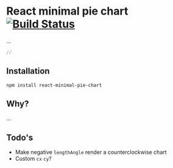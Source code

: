 # React minimal pie chart [![Build Status][ci-img]][ci]

...

[ci-img]:                       https://travis-ci.org/toomuchdesign/react-minimal-pie-chart.svg
[ci]:                           https://travis-ci.org/toomuchdesign/react-minimal-pie-chart

```js
//
```

## Installation
```console
npm install react-minimal-pie-chart
```

## Why?
...

## Todo's
- Make negative `lengthAngle` render a counterclockwise chart
- Custom `cx` `cy`?
